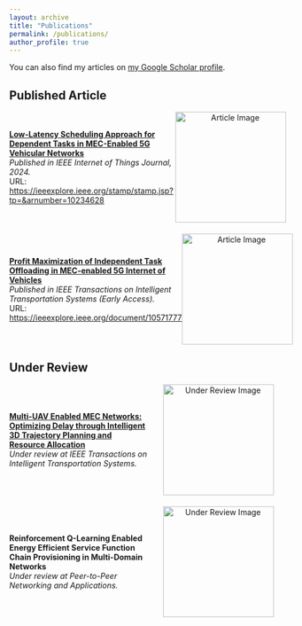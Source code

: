 ```yaml
---
layout: archive
title: "Publications"
permalink: /publications/
author_profile: true
---
```


<p>You can also find my articles on <a href="https://scholar.google.com.hk/citations?user=9TEDEJUAAAAJ&hl=zh-CN">my Google Scholar profile</a>.</p>

<h2>Published Article</h2>

<div style="display: flex; align-items: center; margin-bottom: 20px;">
  <div style="flex: 1;">
    <p>
      <strong><a href="https://wzyyyds.github.io/ZhiyingWang/files/paper1.pdf">Low-Latency Scheduling Approach for Dependent Tasks in MEC-Enabled 5G Vehicular Networks</a></strong><br>
      <em>Published in IEEE Internet of Things Journal, 2024.</em><br>
      URL: <a href="https://ieeexplore.ieee.org/stamp/stamp.jsp?tp=&arnumber=10234628">https://ieeexplore.ieee.org/stamp/stamp.jsp?tp=&arnumber=10234628</a>
    </p>
  </div>
  <div style="flex: 1; text-align: center;">
    <img src="https://wzyyyds.github.io/ZhiyingWang/files/image1.jpg" alt="Article Image" width="200">
  </div>
</div>

<div style="display: flex; align-items: center; margin-bottom: 20px;">
  <div style="flex: 1;">
    <p>
      <strong><a href="https://wzyyyds.github.io/ZhiyingWang/files/paper2.pdf">Profit Maximization of Independent Task Offloading in MEC-enabled 5G Internet of Vehicles</a></strong><br>
      <em>Published in IEEE Transactions on Intelligent Transportation Systems (Early Access).</em><br>
      URL: <a href="https://ieeexplore.ieee.org/document/10571777">https://ieeexplore.ieee.org/document/10571777</a>
    </p>
  </div>
  <div style="flex: 1; text-align: center;">
    <img src="https://wzyyyds.github.io/ZhiyingWang/files/image2.jpg" alt="Article Image" width="200">
  </div>
</div>

<h2>Under Review</h2>

<div style="display: flex; align-items: center; margin-bottom: 20px;">
  <div style="flex: 1;">
    <p>
      <strong><a href="https://arxiv.org/pdf/2409.17882v1">Multi-UAV Enabled MEC Networks: Optimizing Delay through Intelligent 3D Trajectory Planning and Resource Allocation</a></strong><br>
      <em>Under review at IEEE Transactions on Intelligent Transportation Systems.</em>
    </p>
  </div>
  <div style="flex: 1; text-align: center;">
    <img src="https://wzyyyds.github.io/ZhiyingWang/files/drone.gif" alt="Under Review Image" width="200">
  </div>
</div>

<div style="display: flex; align-items: center; margin-bottom: 20px;">
  <div style="flex: 1;">
    <p>
      <strong>Reinforcement Q-Learning Enabled Energy Efficient Service Function Chain Provisioning in Multi-Domain Networks</strong><br>
      <em>Under review at Peer-to-Peer Networking and Applications.</em>
    </p>
  </div>
  <div style="flex: 1; text-align: center;">
    <img src="https://wzyyyds.github.io/ZhiyingWang/files/image4.jpg" alt="Under Review Image" width="200">
  </div>
</div>
